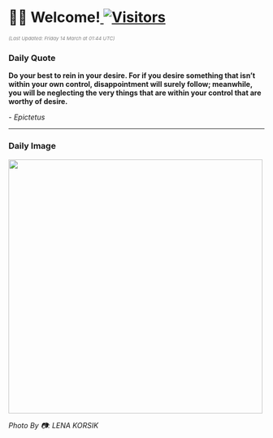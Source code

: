 <h1>👋🏽 Welcome!<a href="https://github.com/OmitNomis/"> <img src="https://visitor-badge.laobi.icu/badge?page_id=OmitNomis" alt="Visitors"></a></h1>

<i><p style="font-size: 0.6rem; color:gray">(Last Updated: Friday 14 March at 01:44 UTC)</p></i>

<h3> Daily Quote </h3>
<b><p>Do your best to rein in your desire. For if you desire something that isn’t within your own control, disappointment will surely follow; meanwhile, you will be neglecting the very things that are within your control that are worthy of desire.</p></b>
<i><caption style="font-size: 0.8rem; color:gray;">- Epictetus</caption></i>


<hr>

<h3>Daily Image</h3>
<a href="https://images.pexels.com/photos/31120066/pexels-photo-31120066.jpeg" target="_blank"><img style="height:500px;" src="https://images.pexels.com/photos/31120066/pexels-photo-31120066.jpeg"/></a>

<i><caption style="font-size: 0.8rem; color:gray;"> Photo By 📷: LENA  KORSIK</caption></i>
